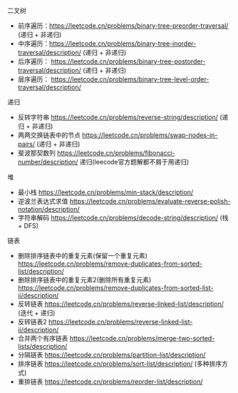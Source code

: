 二叉树
 - 前序遍历：https://leetcode.cn/problems/binary-tree-preorder-traversal/ (递归 + 非递归)
 - 中序遍历：https://leetcode.cn/problems/binary-tree-inorder-traversal/description/ (递归 + 非递归)
 - 后序遍历： https://leetcode.cn/problems/binary-tree-postorder-traversal/description/ (递归 + 非递归)
 - 层序遍历： https://leetcode.cn/problems/binary-tree-level-order-traversal/description/

递归
 - 反转字符串 https://leetcode.cn/problems/reverse-string/description/ (递归 + 非递归)
 - 两两交换链表中的节点 https://leetcode.cn/problems/swap-nodes-in-pairs/ (递归 + 非递归)
 - 斐波那契数列 https://leetcode.cn/problems/fibonacci-number/description/ 递归(leecode官方题解都不屑于用递归)

堆
 - 最小栈 https://leetcode.cn/problems/min-stack/description/
 - 逆波兰表达式求值 https://leetcode.cn/problems/evaluate-reverse-polish-notation/description/
 - 字符串解码 https://leetcode.cn/problems/decode-string/description/ (栈 + DFS)

链表
 - 删除排序链表中的重复元素(保留一个重复元素) https://leetcode.cn/problems/remove-duplicates-from-sorted-list/description/
 - 删除排序链表中的重复元素2(删除所有重复元素) https://leetcode.cn/problems/remove-duplicates-from-sorted-list-ii/description/
 - 反转链表 https://leetcode.cn/problems/reverse-linked-list/description/ (迭代 + 递归)
 - 反转链表2 https://leetcode.cn/problems/reverse-linked-list-ii/description/
 - 合并两个有序链表 https://leetcode.cn/problems/merge-two-sorted-lists/description/
 - 分隔链表 https://leetcode.cn/problems/partition-list/description/
 - 排序链表 https://leetcode.cn/problems/sort-list/description/ (多种排序方式)
 - 重排链表 https://leetcode.cn/problems/reorder-list/description/